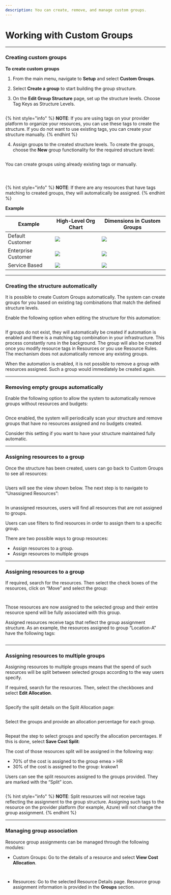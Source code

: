 ```yaml
---
description: You can create, remove, and manage custom groups.
---
```


# Working with Custom Groups

***

### Creating custom groups <a href="#navigate-to-custom-groups" id="navigate-to-custom-groups"></a>

**To create custom groups**

1. From the main menu, navigate to **Setup** and select **Custom Groups**.&#x20;
2. Select **Create a group** to start building the group structure.&#x20;
3.  On the **Edit Group Structure** page, set up the structure levels. Choose Tag Keys as Structure Levels.&#x20;

    <figure><img src="../../.gitbook/assets/image (14) (1) (1) (1).png" alt=""><figcaption></figcaption></figure>

{% hint style="info" %}
**NOTE**: If you are using tags on your provider platform to organize your resources, you can use these tags to create the structure. If you do not want to use existing tags, you can create your structure manually.
{% endhint %}

4.  Assign groups to the created structure levels. To create the groups, choose the **New** group functionality for the required structure level:

    <figure><img src="../../.gitbook/assets/image (1) (1) (1) (1) (1) (1) (1).png" alt=""><figcaption></figcaption></figure>

You can create groups using already existing tags or manually.

<figure><img src="../../.gitbook/assets/image (2) (1) (1) (1) (1) (1) (1).png" alt=""><figcaption></figcaption></figure>

<figure><img src="../../.gitbook/assets/image (4) (1) (1) (1) (1) (1).png" alt=""><figcaption></figcaption></figure>

<figure><img src="../../.gitbook/assets/image (6) (1) (1) (1) (1) (1).png" alt=""><figcaption></figcaption></figure>

{% hint style="info" %}
**NOTE**: If there are any resources that have tags matching to created groups, they will automatically be assigned.
{% endhint %}

**Example**

| Example             | High-Level Org Chart                                           | Dimensions in Custom Groups                                    |
| ------------------- | -------------------------------------------------------------- | -------------------------------------------------------------- |
| Default Customer    | ![](<../../.gitbook/assets/image (7) (1) (1) (1) (1) (1).png>) | ![](<../../.gitbook/assets/image (2) (1) (1) (1) (1) (1).png>) |
| Enterprise Customer | ![](<../../.gitbook/assets/image (8) (1) (1) (1) (1).png>)     | ![](<../../.gitbook/assets/image (3) (1) (1) (1) (1) (1).png>) |
| Service Based       | ![](<../../.gitbook/assets/image (9) (1) (1) (1) (1).png>)     | ![](<../../.gitbook/assets/image (4) (1) (1) (1) (1).png>)     |

***

### Creating the structure automatically <a href="#create-structure-automatically" id="create-structure-automatically"></a>

It is possible to create Custom Groups automatically. The system can create groups for you based on existing tag combinations that match the defined structure levels.

Enable the following option when editing the structure for this automation:

<figure><img src="../../.gitbook/assets/image (10) (1) (1) (1) (1).png" alt=""><figcaption></figcaption></figure>

If groups do not exist, they will automatically be created if automation is enabled and there is a matching tag combination in your infrastructure. This process constantly runs in the background. The group will also be created once you modify resource tags in Resources or you use Resource Rules. The mechanism does not automatically remove any existing groups.

When the automation is enabled, it is not possible to remove a group with resources assigned. Such a group would immediately be created again.

***

### Removing empty groups automatically <a href="#remove-empty-groups-automatically" id="remove-empty-groups-automatically"></a>

Enable the following option to allow the system to automatically remove groups without resources and budgets:

<figure><img src="../../.gitbook/assets/image (11) (1) (1) (1) (1).png" alt=""><figcaption></figcaption></figure>

Once enabled, the system will periodically scan your structure and remove groups that have no resources assigned and no budgets created.

Consider this setting if you want to have your structure maintained fully automatic.

***

### Assigning resources to a group <a href="#assign-resources-to-a-group" id="assign-resources-to-a-group"></a>

Once the structure has been created, users can go back to Custom Groups to see all resources:

<figure><img src="../../.gitbook/assets/image (12) (1) (1) (1) (1).png" alt=""><figcaption></figcaption></figure>

Users will see the view shown below. The next step is to navigate to “Unassigned Resources”:

<figure><img src="../../.gitbook/assets/image (13) (1) (1) (1) (1).png" alt=""><figcaption></figcaption></figure>

In unassigned resources, users will find all resources that are not assigned to groups.

Users can use filters to find resources in order to assign them to a specific group.

There are two possible ways to group resources:

* Assign resources to a group.
* Assign resources to multiple groups

***

### Assigning resources to a group <a href="#assign-resources-to-a-group-2" id="assign-resources-to-a-group-2"></a>

If required, search for the resources. Then select the check boxes of the resources, click on “Move” and select the group:

<figure><img src="../../.gitbook/assets/image (14) (1) (1) (1) (1).png" alt=""><figcaption></figcaption></figure>

<figure><img src="../../.gitbook/assets/image (15) (1) (1) (1).png" alt=""><figcaption></figcaption></figure>

Those resources are now assigned to the selected group and their entire resource spend will be fully associated with this group.

Assigned resources receive tags that reflect the group assignment structure. As an example, the resources assigned to group “Location-A” have the following tags:

<figure><img src="../../.gitbook/assets/image (16) (1) (1).png" alt=""><figcaption></figcaption></figure>

***

### Assigning resources to multiple groups <a href="#assign-resources-to-multiple-groups" id="assign-resources-to-multiple-groups"></a>

Assigning resources to multiple groups means that the spend of such resources will be split between selected groups according to the way users specify.

If required, search for the resources. Then, select the checkboxes and select **Edit Allocation**.

<figure><img src="../../.gitbook/assets/image (17) (1) (1).png" alt=""><figcaption></figcaption></figure>

Specify the split details on the Split Allocation page:

<figure><img src="../../.gitbook/assets/image (18) (1) (1).png" alt=""><figcaption></figcaption></figure>

Select the groups and provide an allocation percentage for each group.

<figure><img src="../../.gitbook/assets/image (19) (1) (1).png" alt=""><figcaption></figcaption></figure>

Repeat the step to select groups and specify the allocation percentages. If this is done, select **Save Cost Split**:

The cost of those resources split will be assigned in the following way:

* 70% of the cost is assigned to the group emea > HR
* 30% of the cost is assigned to the group: krakow1

Users can see the split resources assigned to the groups provided. They are marked with the “Split” icon.

<figure><img src="../../.gitbook/assets/image (20) (1).png" alt=""><figcaption></figcaption></figure>

{% hint style="info" %}
**NOTE**: Split resources will not receive tags reflecting the assignment to the group structure. Assigning such tags to the resource on the provider platform (for example, Azure) will not change the group assignment.
{% endhint %}

***

### Managing group association <a href="#manage-group-association" id="manage-group-association"></a>

Resource group assignments can be managed through the following modules:

* Custom Groups: Go to the details of a resource and select **View Cost Allocation**.

<figure><img src="../../.gitbook/assets/image (22) (1).png" alt=""><figcaption></figcaption></figure>

<figure><img src="../../.gitbook/assets/image (23) (1).png" alt=""><figcaption></figcaption></figure>

* Resources: Go to the selected Resource Details page. Resource group assignment information is provided in the **Groups** section.

<figure><img src="../../.gitbook/assets/image (24) (1).png" alt=""><figcaption></figcaption></figure>
